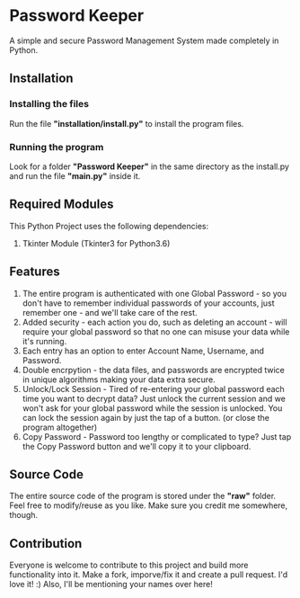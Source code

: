 # Password Keeper
A simple and secure Password Management System made completely in Python.

## Installation
### Installing the files
Run the file **"installation/install.py"** to install the program files.
### Running the program
Look for a folder **"Password Keeper"** in the same directory as the install.py and run the file **"main.py"** inside it.

## Required Modules
This Python Project uses the following dependencies:
1. Tkinter Module (Tkinter3 for Python3.6)

## Features
1. The entire program is authenticated with one Global Password - so you don't have to remember individual passwords of your accounts, just remember one - and we'll take care of the rest.
2. Added security - each action you do, such as deleting an account - will require your global password so that no one can misuse your data while it's running.
3. Each entry has an option to enter Account Name, Username, and Password.
4. Double encrpytion - the data files, and passwords are encrypted twice in unique algorithms making your data extra secure.
5. Unlock/Lock Session - Tired of re-entering your global password each time you want to decrypt data? Just unlock the current session and we won't ask for your global password while the session is unlocked. You can lock the session again by just the tap of a button. (or close the program altogether)
6. Copy Password - Password too lengthy or complicated to type? Just tap the Copy Password button and we'll copy it to your clipboard.

## Source Code
The entire source code of the program is stored under the **"raw"** folder. Feel free to modify/reuse as you like. Make sure you credit me somewhere, though.

## Contribution
Everyone is welcome to contribute to this project and build more functionality into it. Make a fork, imporve/fix it and create a pull request. I'd love it! :)
Also, I'll be mentioning your names over here!
